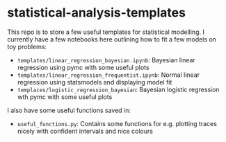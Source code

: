 # statistical-analysis-templates

This repo is to store a few useful templates for statistical modelling. I 
currently have a few notebooks here outlining how to fit a few models on 
toy problems:
- `templates/linear_regression_bayesian.ipynb`: Bayesian linear regression 
using pymc with some useful plots
- `templates/linear_regression_frequentist.ipynb`: Normal linear 
regression using statsmodels and displaying model fit
- `templaces/logistic_regression_bayesian`: Bayesian logistic regression 
wth pymc with some useful plots

I also have some useful functions saved in:
- `useful_functions.py`: Contains some functions for e.g. plotting traces 
nicely with confident intervals and nice colours
